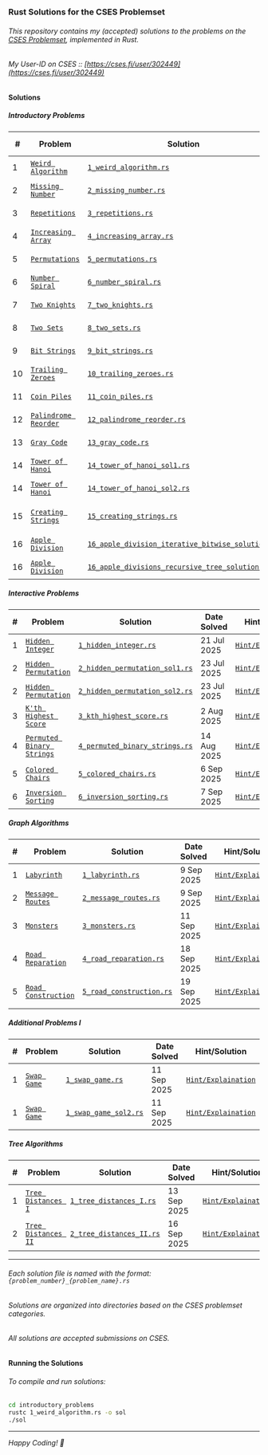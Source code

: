 ### Rust Solutions for the CSES Problemset

###### This repository contains my (accepted) solutions to the problems on the [CSES Problemset](https://cses.fi/problemset/list), implemented in Rust.
###### My User-ID on CSES :: [https://cses.fi/user/302449](https://cses.fi/user/302449)

#### Solutions

##### Introductory Problems

| # | Problem | Solution | Date Solved | Hint/Explaination |
|---|---|---|---|---|
| 1 | [`Weird Algorithm`](https://cses.fi/problemset/task/1068) | [`1_weird_algorithm.rs`](./introductory_problems/1_weird_algorithm.rs) | 24 Jun 2025 | [`Hint/Explaination`](./introductory_problems/1_weird_algorithm_explanation.md) |
| 2 | [`Missing Number`](https://cses.fi/problemset/task/1083) | [`2_missing_number.rs`](./introductory_problems/2_missing_number.rs) | 24 Jun 2025 | [`Hint/Explaination`](./introductory_problems/2_missing_number_explanation.md) |
| 3 | [`Repetitions`](https://cses.fi/problemset/task/1069) | [`3_repetitions.rs`](./introductory_problems/3_repetitions.rs) | 24 Jun 2025 | [`Hint/Explaination`](./introductory_problems/3_repetitions_explanation.md) |
| 4 | [`Increasing Array`](https://cses.fi/problemset/task/1094) | [`4_increasing_array.rs`](./introductory_problems/4_increasing_array.rs) | 27 Jun 2025 | [`Hint/Explaination`](./introductory_problems/4_increasing_array_explanation.md) |
| 5 | [`Permutations`](https://cses.fi/problemset/task/1070) | [`5_permutations.rs`](./introductory_problems/5_permutations.rs) | 27 Jun 2025 | [`Hint/Explaination`](./introductory_problems/5_permutations_explanation.md) |
| 6 | [`Number Spiral`](https://cses.fi/problemset/task/1071) | [`6_number_spiral.rs`](./introductory_problems/6_number_spiral.rs) | 27 Jun 2025 | [`Hint/Explaination`](./introductory_problems/6_number_spiral_explanation.md) |
| 7 | [`Two Knights`](https://cses.fi/problemset/task/1072) | [`7_two_knights.rs`](./introductory_problems/7_two_knights.rs) | 9 Jul 2025 | [`Hint/Explaination`](./introductory_problems/7_two_knights_explanation.md) |
| 8 | [`Two Sets`](https://cses.fi/problemset/task/1092) | [`8_two_sets.rs`](./introductory_problems/8_two_sets.rs) | 14 Jul 2025 | [`Hint/Explaination`](./introductory_problems/8_two_sets_explanation.md) |
| 9 | [`Bit Strings`](https://cses.fi/problemset/task/1617) | [`9_bit_strings.rs`](./introductory_problems/9_bit_strings.rs) | 15 Jul 2025 | [`Hint/Explaination`](./introductory_problems/9_bit_strings_explanation.md) |
| 10 | [`Trailing Zeroes`](https://cses.fi/problemset/task/1618) | [`10_trailing_zeroes.rs`](./introductory_problems/10_trailing_zeroes.rs) | 16 Jul 2025 | [`Hint/Explaination`](./introductory_problems/10_trailing_zeroes_explanation.md) |
| 11 | [`Coin Piles`](https://cses.fi/problemset/task/1754) | [`11_coin_piles.rs`](./introductory_problems/11_coin_piles.rs) | 17 Jul 2025 | [`Hint/Explaination`](./introductory_problems/11_coin_piles_explanation.md) |
| 12 | [`Palindrome Reorder`](https://cses.fi/problemset/task/1755) | [`12_palindrome_reorder.rs`](./introductory_problems/12_palindrome_reorder.rs) | 17 Jul 2025 | [`Hint/Explaination`](./introductory_problems/12_palindrome_reorder_explanation.md) |
| 13 | [`Gray Code`](https://cses.fi/problemset/task/2205) | [`13_gray_code.rs`](./introductory_problems/13_gray_code.rs) | 18 Jul 2025 | [`Hint/Explaination`](./introductory_problems/13_gray_code_explanation.md) |
| 14 | [`Tower of Hanoi`](https://cses.fi/problemset/task/2165) | [`14_tower_of_hanoi_sol1.rs`](./introductory_problems/14_tower_of_hanoi_sol1.rs) | 18 Jul 2025 | [`Hint/Explaination`](./introductory_problems/14_tower_of_hanoi_sol1_explanation.md) |
| 14 | [`Tower of Hanoi`](https://cses.fi/problemset/task/2165) | [`14_tower_of_hanoi_sol2.rs`](./introductory_problems/14_tower_of_hanoi_sol2.rs) | 18 Jul 2025 | [`Hint/Explaination`](./introductory_problems/14_tower_of_hanoi_sol2_explanation.md) |
| 15 | [`Creating Strings`](https://cses.fi/problemset/task/1622) | [`15_creating_strings.rs`](./introductory_problems/15_creating_strings.rs) | 11 Sep 2025 | [`Hint/Explaination`](./introductory_problems/15_creating_strings_explanation.md) |
| 16 | [`Apple Division`](https://cses.fi/problemset/task/1623) | [`16_apple_division_iterative_bitwise_solution.rs`](./introductory_problems/16_apple_division_iterative_bitwise_solution.rs) | 1 Oct 2025 | [`Hint/Explaination`](./introductory_problems/16_apple_division_iterative_bitwise_explaination.md) |
| 16 | [`Apple Division`](https://cses.fi/problemset/task/1623) | [`16_apple_divisions_recursive_tree_solution.rs`](./introductory_problems/16_apple_divisions_recursive_tree_solution.rs) | 1 Oct 2025 | [`Hint/Explaination`](./introductory_problems/16_apple_division_recursive_tree_explaination.md) |

##### Interactive Problems

| # | Problem | Solution | Date Solved | Hint/Solution |
|---|---|---|---|---|
| 1 | [`Hidden Integer`](https://cses.fi/problemset/task/3112) | [`1_hidden_integer.rs`](./interactive_problems/1_hidden_integer.rs) | 21 Jul 2025 | [`Hint/Explaination`](./interactive_problems/1_hidden_integer_explanation.md) |
| 2 | [`Hidden Permutation`](https://cses.fi/problemset/task/3139) | [`2_hidden_permutation_sol1.rs`](./interactive_problems/2_hidden_permutation_sol1.rs) | 23 Jul 2025 | [`Hint/Explaination`](./interactive_problems/2_hidden_permutation_sol1_explanation.md) |
| 2 | [`Hidden Permutation`](https://cses.fi/problemset/task/3139) | [`2_hidden_permutation_sol2.rs`](./interactive_problems/2_hidden_permutation_sol2.rs) | 23 Jul 2025 | [`Hint/Explaination`](./interactive_problems/2_hidden_permutation_sol2_explanation.md) |
| 3 | [`K'th Highest Score`](https://cses.fi/problemset/task/3305) | [`3_kth_highest_score.rs`](./interactive_problems/3_kth_highest_score.rs) | 2 Aug 2025 | [`Hint/Explaination`](./interactive_problems/3_kth_highest_score_explanation.md) |
| 4 | [`Permuted Binary Strings`](https://cses.fi/problemset/task/3228) | [`4_permuted_binary_strings.rs`](./interactive_problems/4_permuted_binary_strings.rs) | 14 Aug 2025 | [`Hint/Explaination`](./interactive_problems/4_permuted_binary_strings_explanation.md) |
| 5 | [`Colored Chairs`](https://cses.fi/problemset/task/3273) | [`5_colored_chairs.rs`](./interactive_problems/5_colored_chairs.rs) | 6 Sep 2025 | [`Hint/Explaination`](./interactive_problems/5_colored_chairs_explanation.md) |
| 6 | [`Inversion Sorting`](https://cses.fi/problemset/task/3140) | [`6_inversion_sorting.rs`](./interactive_problems/6_inversion_sorting.rs) | 7 Sep 2025 | [`Hint/Explaination`](./interactive_problems/6_inversion_sorting_explanation.md) |

##### Graph Algorithms

| # | Problem | Solution | Date Solved | Hint/Solution |
|---|---|---|---|---|
| 1 | [`Labyrinth`](https://cses.fi/problemset/task/1193) | [`1_labyrinth.rs`](./graph_algorithms/1_labyrinth.rs) | 9 Sep 2025 | [`Hint/Explaination`](./graph_algorithms/1_labyrinth_explanation.md) |
| 2 | [`Message Routes`](https://cses.fi/problemset/task/1667) | [`2_message_routes.rs`](./graph_algorithms/2_message_routes.rs) | 9 Sep 2025 | [`Hint/Explaination`](./graph_algorithms/2_message_routes_explanation.md) |
| 3 | [`Monsters`](https://cses.fi/problemset/task/1194) | [`3_monsters.rs`](./graph_algorithms/3_monsters.rs) | 11 Sep 2025 | [`Hint/Explaination`](./graph_algorithms/3_monsters_explanation.md) |
| 4 | [`Road Reparation`](https://cses.fi/problemset/task/1675) | [`4_road_reparation.rs`](./graph_algorithms/4_road_reparation.rs) | 18 Sep 2025 | [`Hint/Explaination`](./graph_algorithms/4_road_reparation_explanation.md) |
| 5 | [`Road Construction`](https://cses.fi/problemset/task/1676) | [`5_road_construction.rs`](./graph_algorithms/5_road_construction.rs) | 19 Sep 2025 | [`Hint/Explaination`](./graph_algorithms/5_road_construction_explanation.md) |

##### Additional Problems I

| # | Problem | Solution | Date Solved | Hint/Solution |
|---|---|---|---|---|
| 1 | [`Swap Game`](https://cses.fi/problemset/task/1670) | [`1_swap_game.rs`](./additional_problems_I/1_swap_game.rs) | 11 Sep 2025 | [`Hint/Explaination`](./additional_problems_I/1_swap_game_explanation.md) |
| 1 | [`Swap Game`](https://cses.fi/problemset/task/1670) | [`1_swap_game_sol2.rs`](./additional_problems_I/1_swap_game_sol2.rs) | 11 Sep 2025 | [`Hint/Explaination`](./additional_problems_I/1_swap_game_sol2_explanation.md) |

##### Tree Algorithms

| # | Problem | Solution | Date Solved | Hint/Solution |
|---|---|---|---|---|
| 1 | [`Tree Distances I`](https://cses.fi/problemset/task/1132) | [`1_tree_distances_I.rs`](./tree_algorithms/1_tree_distances_I.rs) | 13 Sep 2025 | [`Hint/Explaination`](./tree_algorithms/1_tree_distances_I_explanation.md) |
| 2 | [`Tree Distances II`](https://cses.fi/problemset/task/1133) | [`2_tree_distances_II.rs`](./tree_algorithms/2_tree_distances_II.rs) | 16 Sep 2025 | [`Hint/Explaination`](./tree_algorithms/2_tree_distances_II_explanation.md) |

---

###### Each solution file is named with the format: `{problem_number}_{problem_name}.rs`
###### Solutions are organized into directories based on the CSES problemset categories.
###### All solutions are accepted submissions on CSES.

#### Running the Solutions

###### To compile and run solutions:

```bash
cd introductory_problems
rustc 1_weird_algorithm.rs -o sol
./sol
```

---

*Happy Coding! 🦀*